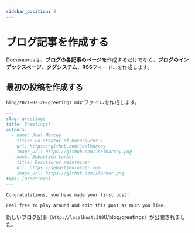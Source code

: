 ```yaml
---
sidebar_position: 3
---
```


# ブログ記事を作成する

Docusaurusは、<strong>ブログの各記事のページを</strong>作成するだけでなく、<strong>ブログのインデックスページ</strong>、<strong>タグシステム</strong>、<strong>RSS</strong>フィード...を作成します。

## 最初の投稿を作成する

<code>blog/2021-02-28-greetings.mdに</code>ファイルを作成します。

```md title="blog/2021-02-28-greetings.md"
---
slug: greetings
title: Greetings!
authors:
  - name: Joel Marcey
    title: Co-creator of Docusaurus 1
    url: https://github.com/JoelMarcey
    image_url: https://github.com/JoelMarcey.png
  - name: Sébastien Lorber
    title: Docusaurus maintainer
    url: https://sebastienlorber.com
    image_url: https://github.com/slorber.png
tags: [greetings]
---

Congratulations, you have made your first post!

Feel free to play around and edit this post as much you like.
```

新しいブログ記事<code>（http://localhost:300</code>0/blog/greetings）が公開されました。
